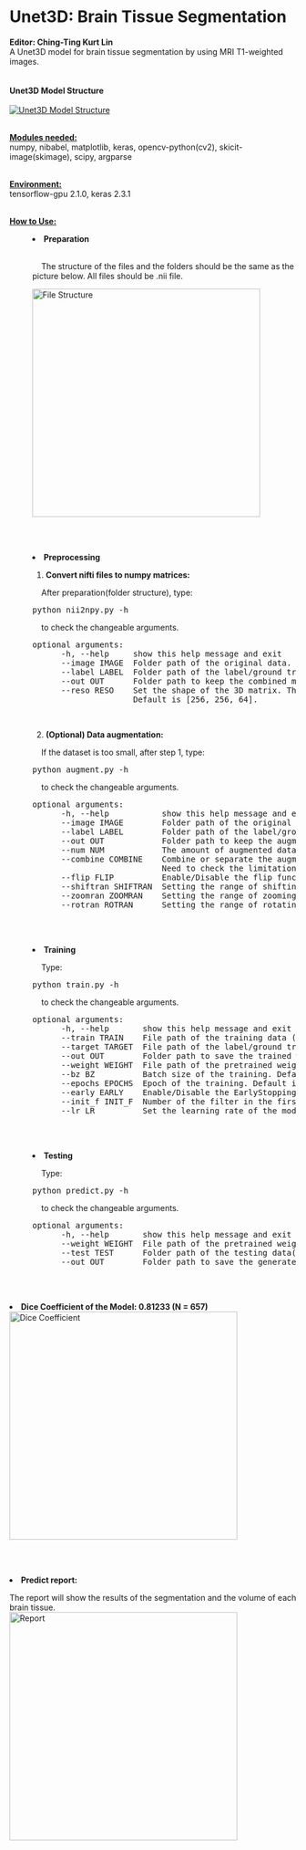 # Unet3D: Brain Tissue Segmentation
<strong>Editor: Ching-Ting Kurt Lin</strong>
<br>A Unet3D model for brain tissue segmentation by using MRI T1-weighted images.<br><br>
<br><strong>Unet3D Model Structure</strong><br>
<br><a href="https://imgur.com/0axetuU"><img src="https://i.imgur.com/0axetuU.png" title="Unet3D Model Structure" /></a>

<br><strong><u>Modules needed:</u></strong><br>
numpy, nibabel, matplotlib, keras, opencv-python(cv2), skicit-image(skimage), scipy, argparse

<br><strong><u>Environment:</u></strong><br>
tensorflow-gpu 2.1.0, keras 2.3.1

<br><strong><u>How to Use:</u></strong><br>

<menu><li><strong>Preparation</strong></li><br>
<p>&nbsp;&nbsp;&nbsp;&nbsp;The structure of the files and the folders should be the same as the picture below. All files should be .nii file.</p>
<a href="https://imgur.com/DGH0y10"><img src="https://i.imgur.com/DGH0y10.png" title="File Structure" width="400" /></a>

<br><br><li><strong>Preprocessing</strong></li>
  <ol><strong><li>Convert nifti files to numpy matrices:</strong></li></ol>
  <p>&nbsp;&nbsp;&nbsp;&nbsp;After preparation(folder structure), type:
  <pre>python nii2npy.py -h</pre>
  &nbsp;&nbsp;&nbsp;&nbsp;to check the changeable arguments.</p>
  <pre>optional arguments:
  &nbsp;&nbsp;&nbsp;&nbsp;-h, --help     show this help message and exit
  &nbsp;&nbsp;&nbsp;&nbsp;--image IMAGE  Folder path of the original data.
  &nbsp;&nbsp;&nbsp;&nbsp;--label LABEL  Folder path of the label/ground truth.
  &nbsp;&nbsp;&nbsp;&nbsp;--out OUT      Folder path to keep the combined matrices.
  &nbsp;&nbsp;&nbsp;&nbsp;--reso RESO    Set the shape of the 3D matrix. The input list should be [H(height), W(width), D(depth)]. 
  &nbsp;&nbsp;&nbsp;&nbsp;               Default is [256, 256, 64].</pre>
  <br><ol><strong><li value="2">(Optional) Data augmentation:</strong></li></ol>
  <p>&nbsp;&nbsp;&nbsp;&nbsp;If the dataset is too small, after step 1, type:
  <pre>python augment.py -h</pre>
  &nbsp;&nbsp;&nbsp;&nbsp;to check the changeable arguments.</p>
  <pre>optional arguments:
  &nbsp;&nbsp;&nbsp;&nbsp;-h, --help           show this help message and exit
  &nbsp;&nbsp;&nbsp;&nbsp;--image IMAGE        Folder path of the original data (5-D numpy matrix).
  &nbsp;&nbsp;&nbsp;&nbsp;--label LABEL        Folder path of the label/ground truth (5-D numpy matrix).
  &nbsp;&nbsp;&nbsp;&nbsp;--out OUT            Folder path to keep the augment datas.
  &nbsp;&nbsp;&nbsp;&nbsp;--num NUM            The amount of augmented datas. Default is 500.
  &nbsp;&nbsp;&nbsp;&nbsp;--combine COMBINE    Combine or separate the augment files (True/False).
  &nbsp;&nbsp;&nbsp;&nbsp;                     Need to check the limitation of the RAM while combining all files. Default is True.
  &nbsp;&nbsp;&nbsp;&nbsp;--flip FLIP          Enable/Disable the flip function (True/False). Default is False.
  &nbsp;&nbsp;&nbsp;&nbsp;--shiftran SHIFTRAN  Setting the range of shifting pixels (only for x and y axis). Default is 5.
  &nbsp;&nbsp;&nbsp;&nbsp;--zoomran ZOOMRAN    Setting the range of zooming factor. Default is 1 as the original size.
  &nbsp;&nbsp;&nbsp;&nbsp;--rotran ROTRAN      Setting the range of rotating angle (degrees). Default is 5.</pre>
  
<br><br><li><strong>Training</strong></li>
<p>&nbsp;&nbsp;&nbsp;&nbsp;Type:
<pre>python train.py -h</pre>
&nbsp;&nbsp;&nbsp;&nbsp;to check the changeable arguments.</p>
<pre>optional arguments:
  &nbsp;&nbsp;&nbsp;&nbsp;-h, --help       show this help message and exit
  &nbsp;&nbsp;&nbsp;&nbsp;--train TRAIN    File path of the training data (5-D numpy matrix).
  &nbsp;&nbsp;&nbsp;&nbsp;--target TARGET  File path of the label/ground truth (5-D numpy matrix).
  &nbsp;&nbsp;&nbsp;&nbsp;--out OUT        Folder path to save the trained weights and the line charts of dice coefficient, loss and IoU.
  &nbsp;&nbsp;&nbsp;&nbsp;--weight WEIGHT  File path of the pretrained weights(h5 file). Default is None.
  &nbsp;&nbsp;&nbsp;&nbsp;--bz BZ          Batch size of the training. Default is 1.
  &nbsp;&nbsp;&nbsp;&nbsp;--epochs EPOCHS  Epoch of the training. Default is 50.
  &nbsp;&nbsp;&nbsp;&nbsp;--early EARLY    Enable/Disable the EarlyStopping function (True/False). Default is False.
  &nbsp;&nbsp;&nbsp;&nbsp;--init_f INIT_F  Number of the filter in the first encoder. Default is 32.
  &nbsp;&nbsp;&nbsp;&nbsp;--lr LR          Set the learning rate of the model. Default is 0.001.</pre>
  
<br><br><li><strong>Testing</strong></li>
<p>&nbsp;&nbsp;&nbsp;&nbsp;Type:
<pre>python predict.py -h</pre>
&nbsp;&nbsp;&nbsp;&nbsp;to check the changeable arguments.</p>
<pre>optional arguments:
  &nbsp;&nbsp;&nbsp;&nbsp;-h, --help       show this help message and exit
  &nbsp;&nbsp;&nbsp;&nbsp;--weight WEIGHT  File path of the pretrained weights(h5 file).
  &nbsp;&nbsp;&nbsp;&nbsp;--test TEST      Folder path of the testing data(nifti file).
  &nbsp;&nbsp;&nbsp;&nbsp;--out OUT        Folder path to save the generated reports.</pre></menu>

<br><br><strong><li>Dice Coefficient of the Model: 0.81233 (N = 657)</li></strong>
<a href="https://imgur.com/6RViFhg"><img src="https://i.imgur.com/6RViFhg.png" title="Dice Coefficient" width="400" /></a>

<br><br><strong><li>Predict report: </li></strong>
<p>The report will show the results of the segmentation and the volume of each brain tissue.<br>
<a href="https://imgur.com/316ml9O"><img src="https://i.imgur.com/316ml9O.png" title="Report" width="400" /></a></p>

